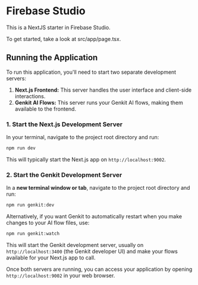 # Firebase Studio

This is a NextJS starter in Firebase Studio.

To get started, take a look at src/app/page.tsx.

## Running the Application

To run this application, you'll need to start two separate development servers:

1.  **Next.js Frontend:** This server handles the user interface and client-side interactions.
2.  **Genkit AI Flows:** This server runs your Genkit AI flows, making them available to the frontend.

### 1. Start the Next.js Development Server

In your terminal, navigate to the project root directory and run:

```bash
npm run dev
```

This will typically start the Next.js app on `http://localhost:9002`.

### 2. Start the Genkit Development Server

In a **new terminal window or tab**, navigate to the project root directory and run:

```bash
npm run genkit:dev
```

Alternatively, if you want Genkit to automatically restart when you make changes to your AI flow files, use:

```bash
npm run genkit:watch
```

This will start the Genkit development server, usually on `http://localhost:3400` (the Genkit developer UI) and make your flows available for your Next.js app to call.

Once both servers are running, you can access your application by opening `http://localhost:9002` in your web browser.
